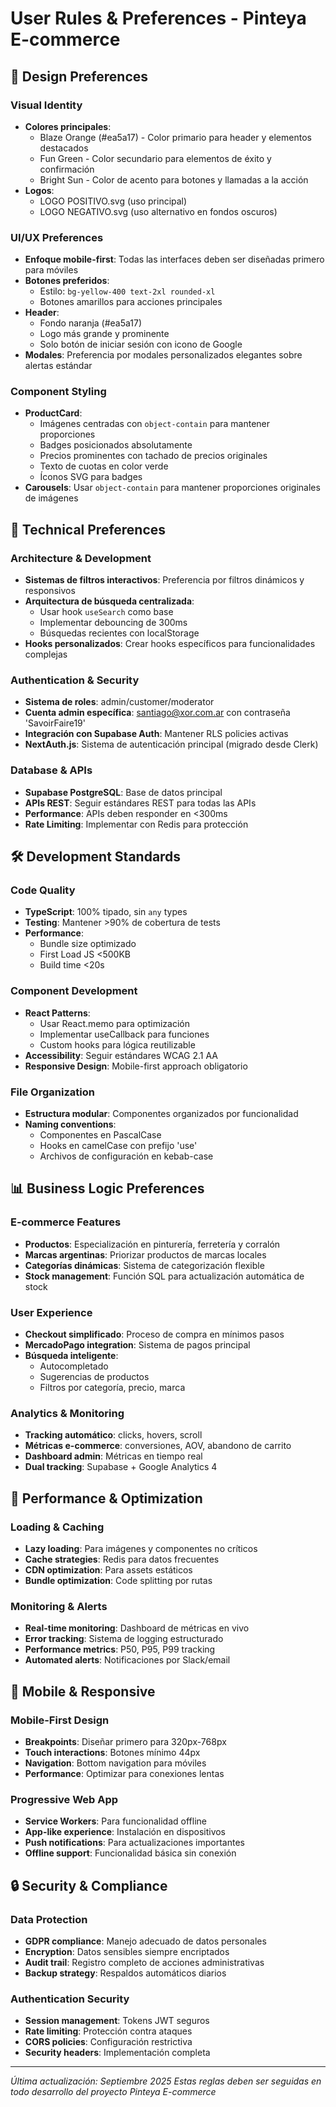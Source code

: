 # User Rules & Preferences - Pinteya E-commerce

## 🎨 Design Preferences

### Visual Identity
- **Colores principales**: 
  - Blaze Orange (#ea5a17) - Color primario para header y elementos destacados
  - Fun Green - Color secundario para elementos de éxito y confirmación
  - Bright Sun - Color de acento para botones y llamadas a la acción
- **Logos**: 
  - LOGO POSITIVO.svg (uso principal)
  - LOGO NEGATIVO.svg (uso alternativo en fondos oscuros)

### UI/UX Preferences
- **Enfoque mobile-first**: Todas las interfaces deben ser diseñadas primero para móviles
- **Botones preferidos**: 
  - Estilo: `bg-yellow-400 text-2xl rounded-xl`
  - Botones amarillos para acciones principales
- **Header**: 
  - Fondo naranja (#ea5a17)
  - Logo más grande y prominente
  - Solo botón de iniciar sesión con icono de Google
- **Modales**: Preferencia por modales personalizados elegantes sobre alertas estándar

### Component Styling
- **ProductCard**: 
  - Imágenes centradas con `object-contain` para mantener proporciones
  - Badges posicionados absolutamente
  - Precios prominentes con tachado de precios originales
  - Texto de cuotas en color verde
  - Íconos SVG para badges
- **Carousels**: Usar `object-contain` para mantener proporciones originales de imágenes

## 🔧 Technical Preferences

### Architecture & Development
- **Sistemas de filtros interactivos**: Preferencia por filtros dinámicos y responsivos
- **Arquitectura de búsqueda centralizada**: 
  - Usar hook `useSearch` como base
  - Implementar debouncing de 300ms
  - Búsquedas recientes con localStorage
- **Hooks personalizados**: Crear hooks específicos para funcionalidades complejas

### Authentication & Security
- **Sistema de roles**: admin/customer/moderator
- **Cuenta admin específica**: santiago@xor.com.ar con contraseña 'SavoirFaire19'
- **Integración con Supabase Auth**: Mantener RLS policies activas
- **NextAuth.js**: Sistema de autenticación principal (migrado desde Clerk)

### Database & APIs
- **Supabase PostgreSQL**: Base de datos principal
- **APIs REST**: Seguir estándares REST para todas las APIs
- **Performance**: APIs deben responder en <300ms
- **Rate Limiting**: Implementar con Redis para protección

## 🛠️ Development Standards

### Code Quality
- **TypeScript**: 100% tipado, sin `any` types
- **Testing**: Mantener >90% de cobertura de tests
- **Performance**: 
  - Bundle size optimizado
  - First Load JS <500KB
  - Build time <20s

### Component Development
- **React Patterns**: 
  - Usar React.memo para optimización
  - Implementar useCallback para funciones
  - Custom hooks para lógica reutilizable
- **Accessibility**: Seguir estándares WCAG 2.1 AA
- **Responsive Design**: Mobile-first approach obligatorio

### File Organization
- **Estructura modular**: Componentes organizados por funcionalidad
- **Naming conventions**: 
  - Componentes en PascalCase
  - Hooks en camelCase con prefijo 'use'
  - Archivos de configuración en kebab-case

## 📊 Business Logic Preferences

### E-commerce Features
- **Productos**: Especialización en pinturería, ferretería y corralón
- **Marcas argentinas**: Priorizar productos de marcas locales
- **Categorías dinámicas**: Sistema de categorización flexible
- **Stock management**: Función SQL para actualización automática de stock

### User Experience
- **Checkout simplificado**: Proceso de compra en mínimos pasos
- **MercadoPago integration**: Sistema de pagos principal
- **Búsqueda inteligente**: 
  - Autocompletado
  - Sugerencias de productos
  - Filtros por categoría, precio, marca

### Analytics & Monitoring
- **Tracking automático**: clicks, hovers, scroll
- **Métricas e-commerce**: conversiones, AOV, abandono de carrito
- **Dashboard admin**: Métricas en tiempo real
- **Dual tracking**: Supabase + Google Analytics 4

## 🚀 Performance & Optimization

### Loading & Caching
- **Lazy loading**: Para imágenes y componentes no críticos
- **Cache strategies**: Redis para datos frecuentes
- **CDN optimization**: Para assets estáticos
- **Bundle optimization**: Code splitting por rutas

### Monitoring & Alerts
- **Real-time monitoring**: Dashboard de métricas en vivo
- **Error tracking**: Sistema de logging estructurado
- **Performance metrics**: P50, P95, P99 tracking
- **Automated alerts**: Notificaciones por Slack/email

## 📱 Mobile & Responsive

### Mobile-First Design
- **Breakpoints**: Diseñar primero para 320px-768px
- **Touch interactions**: Botones mínimo 44px
- **Navigation**: Bottom navigation para móviles
- **Performance**: Optimizar para conexiones lentas

### Progressive Web App
- **Service Workers**: Para funcionalidad offline
- **App-like experience**: Instalación en dispositivos
- **Push notifications**: Para actualizaciones importantes
- **Offline support**: Funcionalidad básica sin conexión

## 🔒 Security & Compliance

### Data Protection
- **GDPR compliance**: Manejo adecuado de datos personales
- **Encryption**: Datos sensibles siempre encriptados
- **Audit trail**: Registro completo de acciones administrativas
- **Backup strategy**: Respaldos automáticos diarios

### Authentication Security
- **Session management**: Tokens JWT seguros
- **Rate limiting**: Protección contra ataques
- **CORS policies**: Configuración restrictiva
- **Security headers**: Implementación completa

---

*Última actualización: Septiembre 2025*
*Estas reglas deben ser seguidas en todo desarrollo del proyecto Pinteya E-commerce*